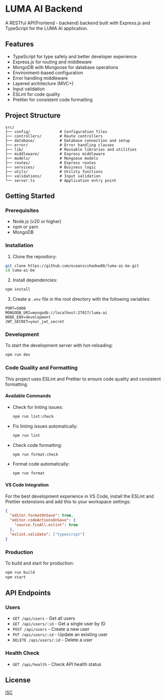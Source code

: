 # LUMA AI Backend

A RESTful API(Frontend - backend) backend built with Express.js and TypeScript for the LUMA AI application.

## Features

- TypeScript for type safety and better developer experience
- Express.js for routing and middleware
- MongoDB with Mongoose for database operations
- Environment-based configuration
- Error handling middleware
- Layered architecture (MVC+)
- Input validation
- ESLint for code quality
- Prettier for consistent code formatting

## Project Structure

```
src/
├── config/             # Configuration files
├── controllers/        # Route controllers
├── database/           # Database connection and setup
├── error/              # Error handling classes
├── lib/                # Reusable libraries and utilities
├── middleware/         # Express middleware
├── models/             # Mongoose models
├── routes/             # Express routes
├── services/           # Business logic
├── utils/              # Utility functions
├── validations/        # Input validation
└── server.ts           # Application entry point
```

## Getting Started

### Prerequisites

- Node.js (v20 or higher)
- npm or yarn
- MongoDB

### Installation

1. Clone the repository:

```bash
git clone https://github.com/oceanicshadow88/luma-ai-be.git
cd luma-ai-be
```

2. Install dependencies:

```bash
npm install
```

3. Create a `.env` file in the root directory with the following variables:

```
PORT=5000
MONGODB_URI=mongodb://localhost:27017/luma-ai
NODE_ENV=development
JWT_SECRET=your_jwt_secret
```

### Development

To start the development server with hot-reloading:

```bash
npm run dev
```

### Code Quality and Formatting

This project uses ESLint and Prettier to ensure code quality and consistent formatting.

#### Available Commands

- Check for linting issues:
  ```bash
  npm run lint:check
  ```

- Fix linting issues automatically:
  ```bash
  npm run lint
  ```

- Check code formatting:
  ```bash
  npm run format:check
  ```

- Format code automatically:
  ```bash
  npm run format
  ```

#### VS Code Integration

For the best development experience in VS Code, install the ESLint and Prettier extensions and add this to your workspace settings:

```json
{
  "editor.formatOnSave": true,
  "editor.codeActionsOnSave": {
    "source.fixAll.eslint": true
  },
  "eslint.validate": ["typescript"]
}
```

### Production

To build and start for production:

```bash
npm run build
npm start
```

## API Endpoints

### Users

- `GET /api/users` - Get all users
- `GET /api/users/:id` - Get a single user by ID
- `POST /api/users` - Create a new user
- `PUT /api/users/:id` - Update an existing user
- `DELETE /api/users/:id` - Delete a user

### Health Check

- `GET /api/health` - Check API health status

## License

[ISC](LICENSE)
